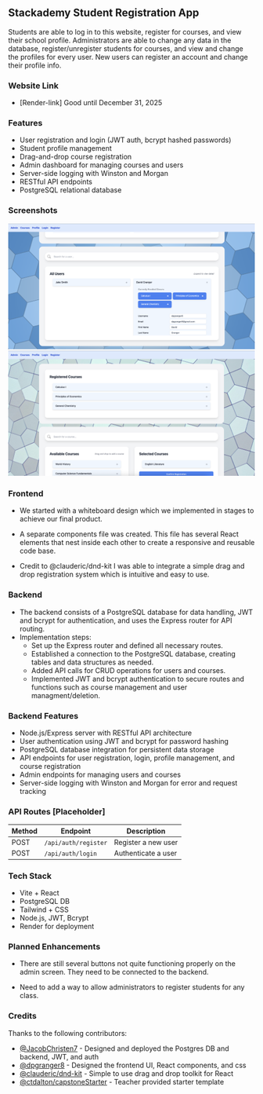 ## Stackademy Student Registration App

Students are able to log in to this website, register for courses, and view their school profile. Administrators are able to change any data in the database, register/unregister students for courses, and view and change the profiles for every user. New users can register an account and change their profile info.

### Website Link

  - [Render-link] Good until December 31, 2025

### Features

- User registration and login (JWT auth, bcrypt hashed passwords)  
- Student profile management  
- Drag-and-drop course registration  
- Admin dashboard for managing courses and users  
- Server-side logging with Winston and Morgan  
- RESTful API endpoints  
- PostgreSQL relational database

### Screenshots
![App Screenshot](https://github.com/JacobChristen7/WebDevCapstone/blob/master/Admin-page.png?raw=true "Admin page")
![App Screenshot](https://github.com/JacobChristen7/WebDevCapstone/blob/master/Courses-page.png?raw=true "Courses page")

### Frontend

  - We started with a whiteboard design which we implemented in stages to achieve our final product.

  - A separate components file was created. This file has several React elements that nest inside each other to create a responsive and reusable code base.

  - Credit to @clauderic/dnd-kit I was able to integrate a simple drag and drop registration system which is intuitive and easy to use.



### Backend

- The backend consists of a PostgreSQL database for data handling, JWT and bcrypt for authentication, and uses the Express router for API routing.
- Implementation steps:
  - Set up the Express router and defined all necessary routes.
  - Established a connection to the PostgreSQL database, creating tables and data structures as needed.
  - Added API calls for CRUD operations for users and courses.
  - Implemented JWT and bcrypt authentication to secure routes and functions such as course management and user managment/deletion.

### Backend Features

- Node.js/Express server with RESTful API architecture
- User authentication using JWT and bcrypt for password hashing
- PostgreSQL database integration for persistent data storage
- API endpoints for user registration, login, profile management, and course registration
- Admin endpoints for managing users and courses
- Server-side logging with Winston and Morgan for error and request tracking

### API Routes [Placeholder]

| Method | Endpoint             | Description               |
|--------|----------------------|---------------------------|
| POST   | `/api/auth/register` | Register a new user       |
| POST   | `/api/auth/login`    | Authenticate a user       |


### Tech Stack

  - Vite + React
  - PostgreSQL DB
  - Tailwind + CSS
  - Node.js, JWT, Bcrypt
  - Render for deployment

### Planned Enhancements

  - There are still several buttons not quite functioning properly on the admin screen. They need to be connected to the backend.
  
  - Need to add a way to allow administrators to register students for any class.

### Credits

Thanks to the following contributors:

- [@JacobChristen7](https://www.github.com/JacobChristen7) - Designed and deployed the Postgres DB and backend, JWT, and auth
- [@dpgranger8](https://www.github.com/dpgranger8) - Designed the frontend UI, React components, and css
- [@clauderic/dnd-kit](https://github.com/clauderic/dnd-kit) - Simple to use drag and drop toolkit for React
- [@ctdalton/capstoneStarter](https://www.github.com/ctdalton/capstoneStarter) - Teacher provided starter template
